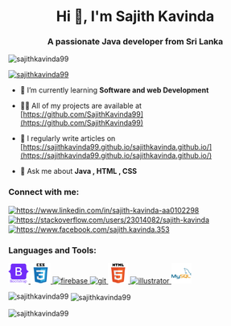 <h1 align="center">Hi 👋, I'm Sajith Kavinda</h1>
<h3 align="center">A passionate Java developer from Sri Lanka</h3>

<p align="left"> <img src="https://komarev.com/ghpvc/?username=sajithkavinda99&label=Profile%20views&color=0e75b6&style=flat" alt="sajithkavinda99" /> </p>

<p align="left"> <a href="https://github.com/ryo-ma/github-profile-trophy"><img src="https://github-profile-trophy.vercel.app/?username=sajithkavinda99" alt="sajithkavinda99" /></a> </p>

- 🌱 I’m currently learning **Software and web Development**

- 👨‍💻 All of my projects are available at [https://github.com/SajithKavinda99](https://github.com/SajithKavinda99)

- 📝 I regularly write articles on [https://sajithkavinda99.github.io/sajithkavinda.github.io/](https://sajithkavinda99.github.io/sajithkavinda.github.io/)

- 💬 Ask me about **Java , HTML , CSS**

<h3 align="left">Connect with me:</h3>
<p align="left">
<a href="https://linkedin.com/in/https://www.linkedin.com/in/sajith-kavinda-aa0102298" target="blank"><img align="center" src="https://raw.githubusercontent.com/rahuldkjain/github-profile-readme-generator/master/src/images/icons/Social/linked-in-alt.svg" alt="https://www.linkedin.com/in/sajith-kavinda-aa0102298" height="30" width="40" /></a>
<a href="https://stackoverflow.com/users/https://stackoverflow.com/users/23014082/sajith-kavinda" target="blank"><img align="center" src="https://raw.githubusercontent.com/rahuldkjain/github-profile-readme-generator/master/src/images/icons/Social/stack-overflow.svg" alt="https://stackoverflow.com/users/23014082/sajith-kavinda" height="30" width="40" /></a>
<a href="https://fb.com/https://www.facebook.com/sajith.kavinda.353" target="blank"><img align="center" src="https://raw.githubusercontent.com/rahuldkjain/github-profile-readme-generator/master/src/images/icons/Social/facebook.svg" alt="https://www.facebook.com/sajith.kavinda.353" height="30" width="40" /></a>
</p>

<h3 align="left">Languages and Tools:</h3>
<p align="left"> <a href="https://getbootstrap.com" target="_blank" rel="noreferrer"> <img src="https://raw.githubusercontent.com/devicons/devicon/master/icons/bootstrap/bootstrap-plain-wordmark.svg" alt="bootstrap" width="40" height="40"/> </a> <a href="https://www.w3schools.com/css/" target="_blank" rel="noreferrer"> <img src="https://raw.githubusercontent.com/devicons/devicon/master/icons/css3/css3-original-wordmark.svg" alt="css3" width="40" height="40"/> </a> <a href="https://firebase.google.com/" target="_blank" rel="noreferrer"> <img src="https://www.vectorlogo.zone/logos/firebase/firebase-icon.svg" alt="firebase" width="40" height="40"/> </a> <a href="https://git-scm.com/" target="_blank" rel="noreferrer"> <img src="https://www.vectorlogo.zone/logos/git-scm/git-scm-icon.svg" alt="git" width="40" height="40"/> </a> <a href="https://www.w3.org/html/" target="_blank" rel="noreferrer"> <img src="https://raw.githubusercontent.com/devicons/devicon/master/icons/html5/html5-original-wordmark.svg" alt="html5" width="40" height="40"/> </a> <a href="https://www.adobe.com/in/products/illustrator.html" target="_blank" rel="noreferrer"> <img src="https://www.vectorlogo.zone/logos/adobe_illustrator/adobe_illustrator-icon.svg" alt="illustrator" width="40" height="40"/> </a> <a href="https://www.mysql.com/" target="_blank" rel="noreferrer"> <img src="https://raw.githubusercontent.com/devicons/devicon/master/icons/mysql/mysql-original-wordmark.svg" alt="mysql" width="40" height="40"/> </a> </p>

<p><img align="left" src="https://github-readme-stats.vercel.app/api/top-langs?username=sajithkavinda99&show_icons=true&locale=en&layout=compact" alt="sajithkavinda99" /></p>

<p>&nbsp;<img align="center" src="https://github-readme-stats.vercel.app/api?username=sajithkavinda99&show_icons=true&locale=en" alt="sajithkavinda99" /></p>

<p><img align="center" src="https://github-readme-streak-stats.herokuapp.com/?user=sajithkavinda99&" alt="sajithkavinda99" /></p>
